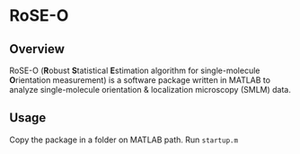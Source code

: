 # RoSE-O

## Overview
RoSE-O (**R**obust **S**tatistical **E**stimation algorithm for single-molecule **O**rientation measurement) is a software package written in MATLAB to analyze single-molecule orientation & localization microscopy (SMLM) data. 

## Usage
Copy the package in a folder on MATLAB path. Run ```startup.m```


